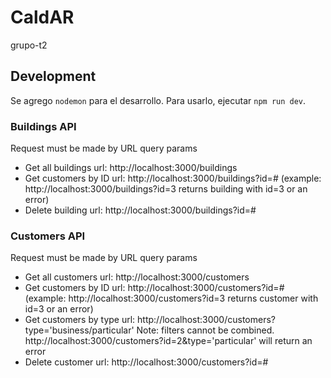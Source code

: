 # CaldAR

grupo-t2

## Development
Se agrego `nodemon` para el desarrollo. Para usarlo, ejecutar `npm run dev`.

### Buildings API
Request must be made by URL query params  
* Get all buildings url: http://localhost:3000/buildings
* Get customers by ID url: http://localhost:3000/buildings?id=# (example: http://localhost:3000/buildings?id=3 returns building with id=3 or an error)
* Delete building url: http://localhost:3000/buildings?id=#
  
### Customers API
Request must be made by URL query params  
* Get all customers url: http://localhost:3000/customers
* Get customers by ID url: http://localhost:3000/customers?id=# (example: http://localhost:3000/customers?id=3 returns customer with id=3 or an error)
* Get customers by type url: http://localhost:3000/customers?type='business/particular'
Note: filters cannot be combined. http://localhost:3000/customers?id=2&type='particular' will return an error  
* Delete customer url: http://localhost:3000/customers?id=#

